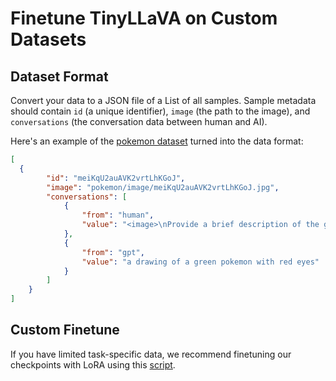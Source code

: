 # Finetune TinyLLaVA on Custom Datasets

## Dataset Format

Convert your data to a JSON file of a List of all samples. Sample metadata should contain `id` (a unique identifier), `image` (the path to the image), and `conversations` (the conversation data between human and AI).

Here's an example of the [pokemon dataset](https://huggingface.co/datasets/lambdalabs/pokemon-blip-captions) turned into the data format:

```json
[
  {
        "id": "meiKqU2auAVK2vrtLhKGoJ",
        "image": "pokemon/image/meiKqU2auAVK2vrtLhKGoJ.jpg",
        "conversations": [
            {
                "from": "human",
                "value": "<image>\nProvide a brief description of the given image."
            },
            {
                "from": "gpt",
                "value": "a drawing of a green pokemon with red eyes"
            }
        ]
    }
]
```

## Custom Finetune
If you have limited task-specific data, we recommend finetuning our checkpoints with LoRA using this [script](https://github.com/DLCV-BUAA/TinyLLaVABench/tree/main/scripts/tiny_llava/finetune/finetune_lora.sh).
